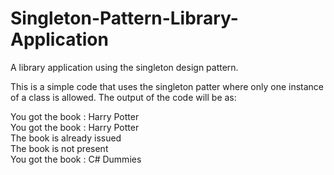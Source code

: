 # Singleton-Pattern-Library-Application
A library application using the singleton design pattern.


This is a simple code that uses the singleton patter where only one instance of a class is allowed.
The output of the code will be as:


You got the book : Harry Potter  
You got the book : Harry Potter  
The book is already issued  
The book is not present  
You got the book : C# Dummies  
